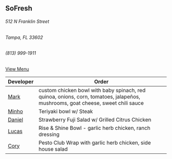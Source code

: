 
## SoFresh
###### 512 N Franklin Street
###### Tampa, FL 33602
###### (813) 999-1911

[View Menu](https://ordering.chownow.com/order/1667/locations)


Developer     | Order
--------------|---------------------
[Mark](http://github.com/mark-smithtb)              | custom chicken bowl with baby spinach, red quinoa, onions, corn, tomatoes, jalapeños, mushrooms, goat cheese, sweet chili sauce
[Minho](https://github.com/minhochoi)               | Teriyaki bowl w/ Steak
[Daniel](https://github.come/dtartaglia)            | Strawberry Fuji Salad w/ Grilled Citrus Chicken
[Lucas](https://github.com/LucasClaude)             | Rise & Shine Bowl - garlic herb chicken, ranch dressing
[Cory]()                                            | Pesto Club Wrap with garlic herb chicken, side house salad
